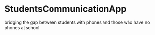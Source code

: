 # StudentsCommunicationApp
bridging the gap between students with phones and those who have no phones at school
